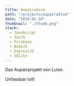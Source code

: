 ```yaml
---
title: Aupairadise
path: "/projects/aupairadise"
date: "2019-01-10"
thumbnail: "./thumb.png"
stack:
  - JavaScript
  - VueJS
  - Firebase
  - NodeJS
  - ExpressJS
  - SQlite
---
```


Das Aupairprojekt von Luise.


Unfassbar toll!